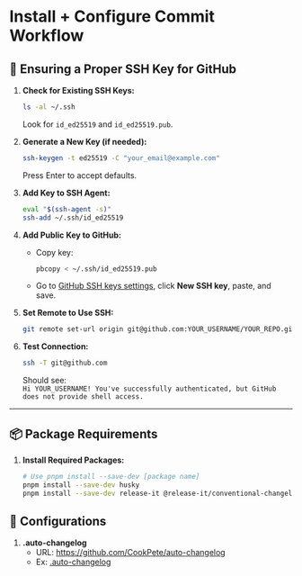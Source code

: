 # Install + Configure Commit Workflow

## 🔑 Ensuring a Proper SSH Key for GitHub

1. **Check for Existing SSH Keys:**

   ```sh
   ls -al ~/.ssh
   ```

   Look for `id_ed25519` and `id_ed25519.pub`.

2. **Generate a New Key (if needed):**

   ```sh
   ssh-keygen -t ed25519 -C "your_email@example.com"
   ```

   Press Enter to accept defaults.

3. **Add Key to SSH Agent:**

   ```sh
   eval "$(ssh-agent -s)"
   ssh-add ~/.ssh/id_ed25519
   ```

4. **Add Public Key to GitHub:**

    - Copy key:
      ```sh
      pbcopy < ~/.ssh/id_ed25519.pub
      ```
    - Go to [GitHub SSH keys settings](https://github.com/settings/keys), click **New SSH key**, paste, and save.

5. **Set Remote to Use SSH:**

   ```sh
   git remote set-url origin git@github.com:YOUR_USERNAME/YOUR_REPO.git
   ```

6. **Test Connection:**
   ```sh
   ssh -T git@github.com
   ```
   Should see:  
   `Hi YOUR_USERNAME! You've successfully authenticated, but GitHub does not provide shell access.`

---

## 📦 Package Requirements

1. **Install Required Packages:**

   ```sh
   # Use pnpm install --save-dev [package name]
   pnpm install --save-dev husky
   pnpm install --save-dev release-it @release-it/conventional-changelog
   ```

## 📝 Configurations

1. **.auto-changelog**
    - URL: https://github.com/CookPete/auto-changelog
    - Ex: [.auto-changelog](../../_docs/.auto-changelog-example) 